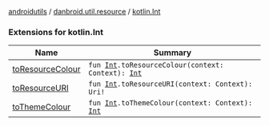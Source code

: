 [androidutils](../../index.md) / [danbroid.util.resource](../index.md) / [kotlin.Int](./index.md)

### Extensions for kotlin.Int

| Name | Summary |
|---|---|
| [toResourceColour](to-resource-colour.md) | `fun `[`Int`](https://kotlinlang.org/api/latest/jvm/stdlib/kotlin/-int/index.html)`.toResourceColour(context: Context): `[`Int`](https://kotlinlang.org/api/latest/jvm/stdlib/kotlin/-int/index.html) |
| [toResourceURI](to-resource-u-r-i.md) | `fun `[`Int`](https://kotlinlang.org/api/latest/jvm/stdlib/kotlin/-int/index.html)`.toResourceURI(context: Context): Uri!` |
| [toThemeColour](to-theme-colour.md) | `fun `[`Int`](https://kotlinlang.org/api/latest/jvm/stdlib/kotlin/-int/index.html)`.toThemeColour(context: Context): `[`Int`](https://kotlinlang.org/api/latest/jvm/stdlib/kotlin/-int/index.html) |
